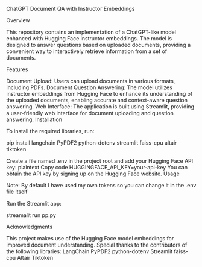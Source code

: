 ChatGPT Document QA with Instructor Embeddings

Overview

This repository contains an implementation of a ChatGPT-like model enhanced with Hugging Face instructor embeddings. The model is designed to answer questions based on uploaded documents, providing a convenient way to interactively retrieve information from a set of documents.

Features

Document Upload: Users can upload documents in various formats, including PDFs.
Document Question Answering: The model utilizes instructor embeddings from Hugging Face to enhance its understanding of the uploaded documents, enabling accurate and context-aware question answering.
Web Interface: The application is built using Streamlit, providing a user-friendly web interface for document uploading and question answering.
Installation

To install the required libraries, run:

pip install langchain PyPDF2 python-dotenv streamlit faiss-cpu altair tiktoken

Create a file named .env in the project root and add your Hugging Face API key:
plaintext
Copy code
HUGGINGFACE_API_KEY=your-api-key
You can obtain the API key by signing up on the Hugging Face website.
Usage

Note: By default I have used my own tokens so you can change it in the .env file itself


Run the Streamlit app:

streamalit run pp.py

Acknowledgments

This project makes use of the Hugging Face model embeddings for improved document understanding.
Special thanks to the contributors of the following libraries:
LangChain
PyPDF2
python-dotenv
Streamlit
faiss-cpu
Altair
Tiktoken
